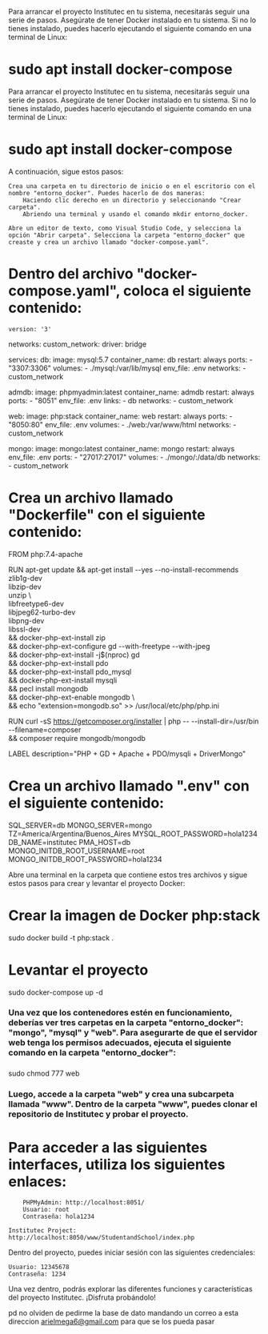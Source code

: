  Para arrancar el proyecto Institutec en tu sistema, necesitarás seguir una serie de pasos. Asegúrate de tener Docker instalado en tu sistema. Si no lo tienes instalado, puedes hacerlo ejecutando el siguiente comando en una terminal de Linux:

# sudo apt install docker-compose

 Para arrancar el proyecto Institutec en tu sistema, necesitarás seguir una serie de pasos. Asegúrate de tener Docker instalado en tu sistema. Si no lo tienes instalado, puedes hacerlo ejecutando el siguiente comando en una terminal de Linux:


# sudo apt install docker-compose

A continuación, sigue estos pasos:

    Crea una carpeta en tu directorio de inicio o en el escritorio con el nombre "entorno_docker". Puedes hacerlo de dos maneras:
        Haciendo clic derecho en un directorio y seleccionando "Crear carpeta".
        Abriendo una terminal y usando el comando mkdir entorno_docker.

    Abre un editor de texto, como Visual Studio Code, y selecciona la opción "Abrir carpeta". Selecciona la carpeta "entorno_docker" que creaste y crea un archivo llamado "docker-compose.yaml".

   # Dentro del archivo "docker-compose.yaml", coloca el siguiente contenido:

    version: '3'

networks:
  custom_network:
    driver: bridge

services:
  db:
    image: mysql:5.7
    container_name: db
    restart: always
    ports:
      - "3307:3306"
    volumes:
      - ./mysql:/var/lib/mysql
    env_file: .env
    networks:
      - custom_network

  admdb:
    image: phpmyadmin:latest
    container_name: admdb
    restart: always
    ports:
      - "8051"
    env_file: .env
    links:
      - db
    networks:
      - custom_network

  web:
    image: php:stack
    container_name: web
    restart: always
    ports:
      - "8050:80"
    env_file: .env
    volumes:
      - ./web:/var/www/html
    networks:
      - custom_network

  mongo:
    image: mongo:latest
    container_name: mongo
    restart: always
    env_file: .env
    ports:
      - "27017:27017"
    volumes:
      - ./mongo/:/data/db
    networks:
      - custom_network

# Crea un archivo llamado "Dockerfile" con el siguiente contenido:

FROM php:7.4-apache

RUN apt-get update && apt-get install --yes --no-install-recommends \
    zlib1g-dev \
    libzip-dev \
    unzip \    
    libfreetype6-dev \
    libjpeg62-turbo-dev \
    libpng-dev \
    libssl-dev \
    && docker-php-ext-install zip \
    && docker-php-ext-configure gd --with-freetype --with-jpeg \
    && docker-php-ext-install -j$(nproc) gd \
    && docker-php-ext-install pdo \
    && docker-php-ext-install pdo_mysql \
    && docker-php-ext-install mysqli \
    && pecl install mongodb \
    && docker-php-ext-enable mongodb \  
    && echo "extension=mongodb.so" >> /usr/local/etc/php/php.ini 

RUN curl -sS https://getcomposer.org/installer | php -- --install-dir=/usr/bin --filename=composer \
    && composer require mongodb/mongodb
    
LABEL description="PHP + GD + Apache + PDO/mysqli + DriverMongo"

# Crea un archivo llamado ".env" con el siguiente contenido:

SQL_SERVER=db
MONGO_SERVER=mongo
TZ=America/Argentina/Buenos_Aires
MYSQL_ROOT_PASSWORD=hola1234
DB_NAME=institutec
PMA_HOST=db
MONGO_INITDB_ROOT_USERNAME=root
MONGO_INITDB_ROOT_PASSWORD=hola1234

Abre una terminal en la carpeta que contiene estos tres archivos y sigue estos pasos para crear y levantar el proyecto Docker:

# Crear la imagen de Docker php:stack
sudo docker build -t php:stack .

# Levantar el proyecto
sudo docker-compose up -d

### Una vez que los contenedores estén en funcionamiento, deberías ver tres carpetas en la carpeta "entorno_docker": "mongo", "mysql" y "web". Para asegurarte de que el servidor web tenga los permisos adecuados, ejecuta el siguiente comando en la carpeta "entorno_docker":
###

sudo chmod 777 web

### Luego, accede a la carpeta "web" y crea una subcarpeta llamada "www". Dentro de la carpeta "www", puedes clonar el repositorio de Institutec y probar el proyecto.
###
# Para acceder a las siguientes interfaces, utiliza los siguientes enlaces:

        PHPMyAdmin: http://localhost:8051/
        Usuario: root
        Contraseña: hola1234

    Institutec Project: http://localhost:8050/www/StudentandSchool/index.php

Dentro del proyecto, puedes iniciar sesión con las siguientes credenciales:

    Usuario: 12345678
    Contraseña: 1234

Una vez dentro, podrás explorar las diferentes funciones y características del proyecto Institutec. ¡Disfruta probándolo!

pd no olviden de pedirme la base de dato mandando un correo a esta direccion arielmega6@gmail.com para que se los pueda pasar

